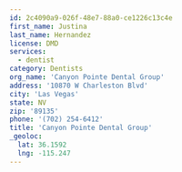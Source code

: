 ```yaml
---
id: 2c4090a9-026f-48e7-88a0-ce1226c13c4e
first_name: Justina
last_name: Hernandez
license: DMD
services:
  - dentist
category: Dentists
org_name: 'Canyon Pointe Dental Group'
address: '10870 W Charleston Blvd'
city: 'Las Vegas'
state: NV
zip: '89135'
phone: '(702) 254-6412'
title: 'Canyon Pointe Dental Group'
_geoloc:
  lat: 36.1592
  lng: -115.247
---
```

